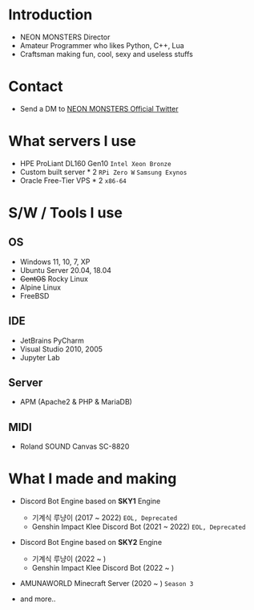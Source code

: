 # Introduction
- NEON MONSTERS Director
- Amateur Programmer who likes Python, C++, Lua
- Craftsman making fun, cool, sexy and useless stuffs

# Contact
- Send a DM to [NEON MONSTERS Official Twitter](https://twitter.com/neonmonsterskr)

# What servers I use
- HPE ProLiant DL160 Gen10 `Intel Xeon Bronze`
- Custom built server * 2 `RPi Zero W` `Samsung Exynos`
- Oracle Free-Tier VPS * 2 `x86-64`

# S/W / Tools I use
## OS
- Windows 11, 10, 7, XP
- Ubuntu Server 20.04, 18.04
- ~~CentOS~~ Rocky Linux
- Alpine Linux
- FreeBSD
## IDE
- JetBrains PyCharm
- Visual Studio 2010, 2005
- Jupyter Lab
## Server
- APM (Apache2 & PHP & MariaDB)
## MIDI
- Roland SOUND Canvas SC-8820

# What I made and making
- Discord Bot Engine based on **SKY1** Engine
  - 기계식 루냥이 (2017 ~ 2022) `EOL, Deprecated`
  - Genshin Impact Klee Discord Bot (2021 ~ 2022) `EOL, Deprecated`
- Discord Bot Engine based on **SKY2** Engine
  - 기계식 루냥이 (2022 ~ )
  - Genshin Impact Klee Discord Bot (2022 ~ )
- AMUNAWORLD Minecraft Server (2020 ~ ) `Season 3`

- and more..

